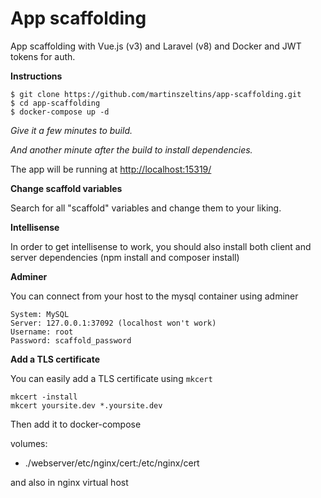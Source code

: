 # App scaffolding

App scaffolding with Vue.js (v3) and Laravel (v8) and Docker and JWT tokens for auth.

**Instructions**

````
$ git clone https://github.com/martinszeltins/app-scaffolding.git
$ cd app-scaffolding
$ docker-compose up -d
````

*Give it a few minutes to build.*

*And another minute after the build to install dependencies.*

The app will be running at [http://localhost:15319/](http://localhost:15319/)

**Change scaffold variables**

Search for all "scaffold" variables and change them to your liking.

**Intellisense**

In order to get intellisense to work, you should also install both client and server dependencies (npm install and composer install)


**Adminer**

You can connect from your host to the mysql container using adminer

````
System: MySQL
Server: 127.0.0.1:37092 (localhost won't work)
Username: root
Password: scaffold_password
````



**Add a TLS certificate**

You can easily add a TLS certificate using ````mkcert````

````
mkcert -install
mkcert yoursite.dev *.yoursite.dev
````

Then add it to docker-compose

volumes:
- ./webserver/etc/nginx/cert:/etc/nginx/cert

and also in nginx virtual host
